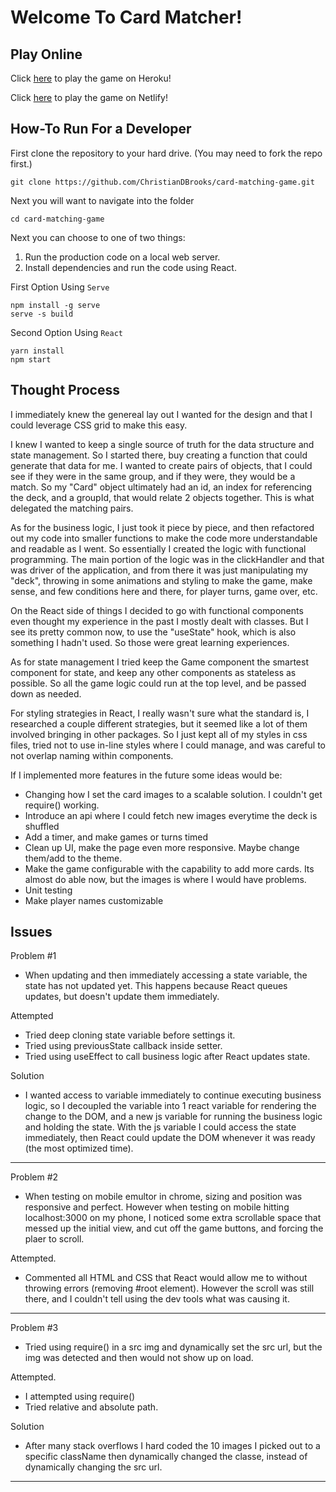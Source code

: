 # Welcome To Card Matcher!

## Play Online
Click [here](https://card-matching-game-christianb.herokuapp.com/) to play the game on Heroku!

Click [here](https://card-matcher-chistian-brooks.netlify.app/) to play the game on Netlify!

## How-To Run For a Developer

First clone the repository to your hard drive. (You may need to fork the repo first.)

```
git clone https://github.com/ChristianDBrooks/card-matching-game.git
```
Next you will want to navigate into the folder

```
cd card-matching-game
```

Next you can choose to one of two things:

1) Run the production code on a local web server.
2) Install dependencies and run the code using React.

First Option Using `Serve`
```
npm install -g serve
serve -s build
```

Second Option Using `React`
```
yarn install
npm start
```

## Thought Process

I immediately knew the genereal lay out I wanted for the design and that I could leverage CSS grid to make this easy.

I knew I wanted to keep a single source of truth for the data structure and state management. So I started there, buy creating a function that could generate that data for me. I wanted to create pairs of objects, that I could see if they were in the same group, and if they were, they would be a match. So my "Card" object ultimately had an id, an index for referencing the deck, and a groupId, that would relate 2 objects together. This is what delegated the matching pairs.

As for the business logic, I just took it piece by piece, and then refactored out my code into smaller functions to make the code more understandable and readable as I went. So essentially I created the logic with functional programming. The main portion of the logic was in the clickHandler and that was driver of the application, and from there it was just manipulating my "deck", throwing in some animations and styling to make the game, make sense, and few conditions here and there, for player turns, game over, etc.

On the React side of things I decided to go with functional components even thought my experience in the past I mostly dealt with classes. But I see its pretty common now, to use the "useState" hook, which is also something I hadn't used. So those were great learning experiences.

As for state management I tried keep the Game component the smartest component for state, and keep any other components as stateless as possible. So all the game logic could run at the top level, and be passed down as needed.

For styling strategies in React, I really wasn't sure what the standard is, I researched a couple different strategies, but it seemed like a lot of them involved bringing in other packages. So I just kept all of my styles in css files, tried not to use in-line styles where I could manage, and was careful to not overlap naming within components.

If I implemented more features in the future some ideas would be:
* Changing how I set the card images to a scalable solution. I couldn't get require() working.
* Introduce an api where I could fetch new images everytime the deck is shuffled
* Add a timer, and make games or turns timed
* Clean up UI, make the page even more responsive. Maybe change them/add to the theme.
* Make the game configurable with the capability to add more cards. Its almost do able now, but the images is where I would have problems.
* Unit testing
* Make player names customizable

## Issues

Problem #1
* When updating and then immediately accessing a state variable, the state has not updated yet. This happens because React queues updates, but doesn't update them immediately.

Attempted
* Tried deep cloning state variable before settings it.
* Tried using previousState callback inside setter.
* Tried using useEffect to call business logic after React updates state.

Solution
* I wanted access to variable immediately to continue executing business logic, so I decoupled the variable into 1 react variable for rendering the change to the DOM, and a new js variable for running the business logic and holding the state. With the js variable I could access the state immediately, then React could update the DOM whenever it was ready (the most optimized time).

---

Problem #2
* When testing on mobile emultor in chrome, sizing and position was responsive and perfect. However when testing on mobile hitting localhost:3000 on my phone, I noticed some extra scrollable space that messed up the initial view, and cut off the game buttons, and forcing the plaer to scroll.

Attempted.
* Commented all HTML and CSS that React would allow me to without throwing errors (removing #root element). However the scroll was still there, and I couldn't tell using the dev tools what was causing it.

---

Problem #3
* Tried using require() in a src img and dynamically set the src url, but the img was detected and then would not show up on load.

Attempted.
* I attempted using require()
* Tried relative and absolute path.

Solution
* After many stack overflows I hard coded the 10 images I picked out to a specific className then dynamically changed the classe, instead of dynamically changing the src url.

---
